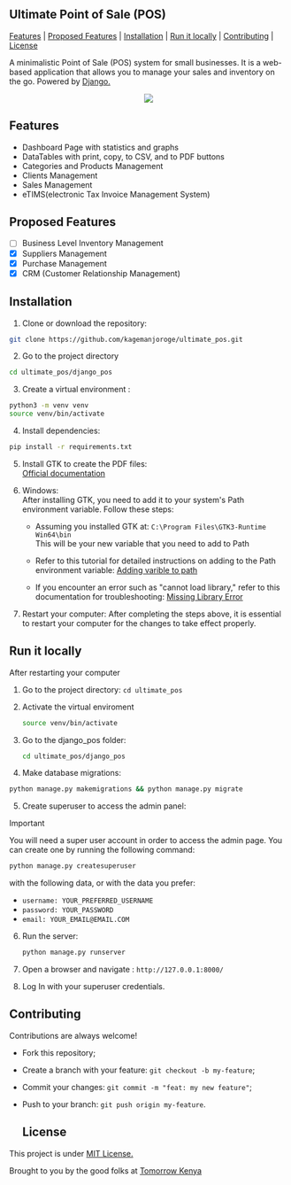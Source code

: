 ## Ultimate Point of Sale (POS)

<div>
   <a href="#features">Features</a>
   <span> | </span>
   <a href="#proposed-features">Proposed Features</a>
   <span> | </span>
   <a href="#installation">Installation</a>
   <span> | </span>
   <a href="#run-it-locally">Run it locally</a>
   <span> | </span>
   <a href="#contributing">Contributing</a>
   <span> | </span>
   <a href="#license">License</a>

</div>

A minimalistic Point of Sale (POS) system for small businesses. It is a web-based application that allows you to manage your sales and inventory on the go. Powered by [Django.](https://djangoproject.com)

<p align="center">
  <img src="https://posapp.linksengineering.net/assets/images/logo-seegreen.png">
</p>

## Features

- Dashboard Page with statistics and graphs
- DataTables with print, copy, to CSV, and to PDF buttons
- Categories and Products Management
- Clients Management
- Sales Management
- eTIMS(electronic Tax Invoice Management System)

## Proposed Features

- [ ] Business Level Inventory Management
- [x] Suppliers Management
- [x] Purchase Management
- [x] CRM (Customer Relationship Management)

## Installation

1. Clone or download the repository:

```bash
git clone https://github.com/kagemanjoroge/ultimate_pos.git
```

2. Go to the project directory

```bash
cd ultimate_pos/django_pos
```

3. Create a virtual environment :

```bash
python3 -m venv venv
source venv/bin/activate
```

4. Install dependencies:

```bash
pip install -r requirements.txt
```

5. Install GTK to create the PDF files:  
   [Official documentation](https://doc.courtbouillon.org/weasyprint/stable/first_steps.html#installation)

6. Windows:  
   After installing GTK, you need to add it to your system's Path environment variable. Follow these steps:

   - Assuming you installed GTK at:
     `C:\Program Files\GTK3-Runtime Win64\bin`  
     This will be your new variable that you need to add to Path
   - Refer to this tutorial for detailed instructions on adding to the Path environment variable:
     [Adding varible to path](https://helpdeskgeek.com/windows-10/add-windows-path-environment-variable/)

   - If you encounter an error such as "cannot load library," refer to this documentation for troubleshooting:
     [Missing Library Error](https://doc.courtbouillon.org/weasyprint/stable/first_steps.html#missing-library)

7. Restart your computer: After completing the steps above, it is essential to restart your computer for the changes to take effect properly.

## Run it locally

After restarting your computer

1. Go to the project directory: `cd ultimate_pos`

2. Activate the virtual enviroment

   ```bash
   source venv/bin/activate
   ```

3. Go to the django_pos folder:

   ```bash
   cd ultimate_pos/django_pos
   ```

4. Make database migrations:

```bash
python manage.py makemigrations && python manage.py migrate
```

5. Create superuser to access the admin panel:

> [!IMPORTANT]
> You will need a super user account in order to access the admin page. You can create one by running the following command:

```bash
python manage.py createsuperuser
```

with the following data, or with the data you prefer:

- `username: YOUR_PREFERRED_USERNAME`
- `password: YOUR_PASSWORD`
- `email: YOUR_EMAIL@EMAIL.COM`

6. Run the server:

   ```bash
   python manage.py runserver
   ```

7. Open a browser and navigate : `http://127.0.0.1:8000/`

8. Log In with your superuser credentials.

## Contributing

Contributions are always welcome!

- Fork this repository;

- Create a branch with your feature: `git checkout -b my-feature`;

- Commit your changes: `git commit -m "feat: my new feature"`;

- Push to your branch: `git push origin my-feature`.

  ## License

This project is under [MIT License.](https://choosealicense.com/licenses/mit/)

Brought to you by the good folks at [Tomorrow Kenya](https://tomorrow.co.ke)
